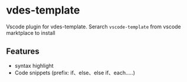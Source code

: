 # vdes-template
Vscode plugin for vdes-template. Serarch `vscode-template` from vscode marktplace to install

## Features
* syntax highlight
* Code snippets (prefix: if、else、else if、each.....)


